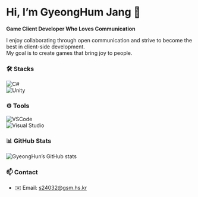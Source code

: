 # Hi, I’m GyeongHum Jang 👋

**Game Client Developer Who Loves Communication**

I enjoy collaborating through open communication and strive to become the best in client-side development.  
My goal is to create games that bring joy to people.



### 🛠 Stacks

![C#](https://img.shields.io/badge/C%23-239120?logo=c-sharp&logoColor=white)  
![Unity](https://img.shields.io/badge/Unity-000000?logo=unity&logoColor=white)



### ⚙️ Tools

![VSCode](https://img.shields.io/badge/VSCode-007ACC?logo=visual-studio-code&logoColor=white)  
![Visual Studio](https://img.shields.io/badge/Visual_Studio-5C2D91?logo=visual-studio&logoColor=white)



### 📊 GitHub Stats

![GyeongHun’s GitHub stats](https://github-readme-stats.vercel.app/api?username=wkrdugndsld&show_icons=true&theme=dark&count_private=true)

### 📫 Contact

- ✉️ Email: [s24032@gsm.hs.kr](mailto:s24032@gsm.hs.kr)

